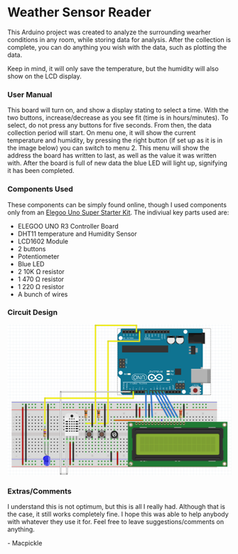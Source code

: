 
# Weather Sensor Reader

This Arduino project was created to analyze the surrounding wearher conditions in any room, while storing data for analysis. After the collection is complete, you can do anything you wish with the data, such as plotting the data.

Keep in mind, it will only save the temperature, but the humidity will also show on the LCD display.

### User Manual

This board will turn on, and show a display stating to select a time. With the two buttons, increase/decrease as you see fit (time is in hours/minutes). To select, do not press any buttons for five seconds. From then, the data collection period will start. On menu one, it will show the current temperature and humidity, by pressing the right button (if set up as it is in the image below) you can switch to menu 2. This menu will show the address the board has written to last, as well as the value it was written with. After the board is full of new data the blue LED will light up, signifying it has been completed.

### Components Used

These components can be simply found online, though I used components only from an [Elegoo Uno Super Starter Kit](https://www.amazon.ca/Elegoo-Project-Starter-Tutorial-Arduino/dp/B01D8KOZF4/ref=sr_1_5?dib=eyJ2IjoiMSJ9.AcWZy-Yg4mDTnhzEHozxzJjUEeTZ9fbaMtj9CPsZZzYvIxfQ_6AvSBVgosgjam0lfNG2RXfVjnv-WfndQ22P9qoqk-erkiSjfmpW_JO3uRIlW_1mTFgT_3uNYL0L_ccT35MGk8R2uD3VMgyI-_bMG1zhB16VoIAkFmtNim48V-MkEoq9gYUNJrAzDYNSg2Xa2-phleisTggC1A9Zs8gTa-rwEaqOjo4f-_bWVmQ4xQFp7EieBAbskfi-93y4n34G4FwIfvVTN_ha_NWFG0hkt4y2Z4P5va95IlzUMYr_R2c.Di_fDS4NrpBXJ0yJ7HznYSng3QitiZy-_G7QfavhqYg&dib_tag=se&keywords=arduino+kit&qid=1708905416&sr=8-5). The indiviual key parts used are:
- ELEGOO UNO R3 Controller Board
- DHT11 temperature and Humidity Sensor
- LCD1602 Module
- 2 buttons
- Potentiometer 
- Blue LED
- 2 10K Ω resistor
- 1 470 Ω resistor
- 1 220 Ω resistor
- A bunch of wires

### Circuit Design
![Weather Reader Circuit Board](https://github.com/Macpickle/Arduino-Weather-Sensor-Reader/blob/main/Weather%20Reader%20Circuit%20Design.png)


### Extras/Comments

I understand this is not optimum, but this is all I really had. Although that is the case, it still works completely fine. I hope this was able to help anybody with whatever they use it for.
Feel free to leave suggestions/comments on anything.

\- Macpickle
